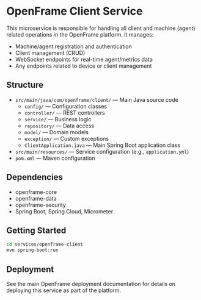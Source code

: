 # OpenFrame Client Service

This microservice is responsible for handling all client and machine (agent) related operations in the OpenFrame platform. It manages:

- Machine/agent registration and authentication
- Client management (CRUD)
- WebSocket endpoints for real-time agent/metrics data
- Any endpoints related to device or client management

## Structure

- `src/main/java/com/openframe/client/` — Main Java source code
  - `config/` — Configuration classes
  - `controller/` — REST controllers
  - `service/` — Business logic
  - `repository/` — Data access
  - `model/` — Domain models
  - `exception/` — Custom exceptions
  - `ClientApplication.java` — Main Spring Boot application class
- `src/main/resources/` — Service configuration (e.g., `application.yml`)
- `pom.xml` — Maven configuration

## Dependencies
- openframe-core
- openframe-data
- openframe-security
- Spring Boot, Spring Cloud, Micrometer

## Getting Started

```bash
cd services/openframe-client
mvn spring-boot:run
```

## Deployment
See the main OpenFrame deployment documentation for details on deploying this service as part of the platform. 